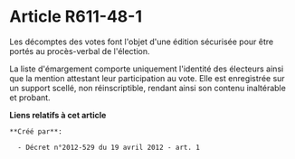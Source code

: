 # Article R611-48-1

Les décomptes des votes font l'objet d'une édition sécurisée pour être portés au procès-verbal de l'élection. 

La liste d'émargement comporte uniquement l'identité des électeurs ainsi que la mention attestant leur participation au vote.
Elle est enregistrée sur un support scellé, non réinscriptible, rendant ainsi son contenu inaltérable et probant.

**Liens relatifs à cet article**

	**Créé par**:

	  - Décret n°2012-529 du 19 avril 2012 - art. 1
